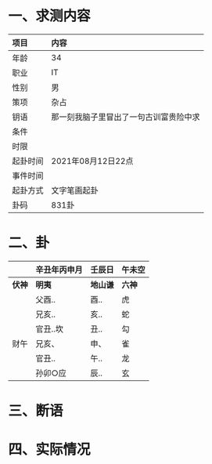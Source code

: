 # 一、求测内容
|项目|内容|
|:-|:-|
|年龄|34|
|职业|IT|
|性别|男|
|策项|杂占|
|钥语|那一刻我脑子里冒出了一句古训富贵险中求|
|条件||
|时限||
|起卦时间|2021年08月12日22点|
|事件时间||
|起卦方式|文字笔画起卦|
|卦码|831卦|

# 二、卦
||辛丑年丙申月|壬辰日|午未空|
|:-|:-|:-|:-|
|**伏神**|**明夷**|**地山谦**|**六神**|
||父酉..|酉..|虎|
||兄亥..|亥..|蛇|
||官丑..坎|丑..|勾|
|财午|兄亥、|申、|雀|
||官丑..|午..|龙|
||孙卯○应|辰..|玄|


# 三、断语

# 四、实际情况